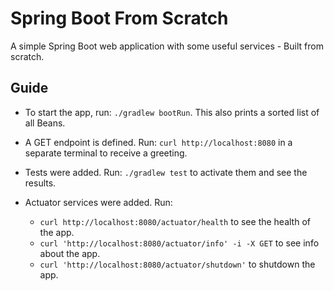 # Spring Boot From Scratch
A simple Spring Boot web application with some useful services - Built from scratch.

## Guide

* To start the app, run: `./gradlew bootRun`. This also prints a sorted list of all Beans.

* A GET endpoint is defined. Run: `curl http://localhost:8080` in a separate terminal to receive a greeting.

* Tests were added. Run: `./gradlew test` to activate them and see the results.

* Actuator services were added. Run:
  * `curl http://localhost:8080/actuator/health` to see the health of the app.
  * `curl 'http://localhost:8080/actuator/info' -i -X GET` to see info about the app.
  * `curl 'http://localhost:8080/actuator/shutdown'` to shutdown the app.


